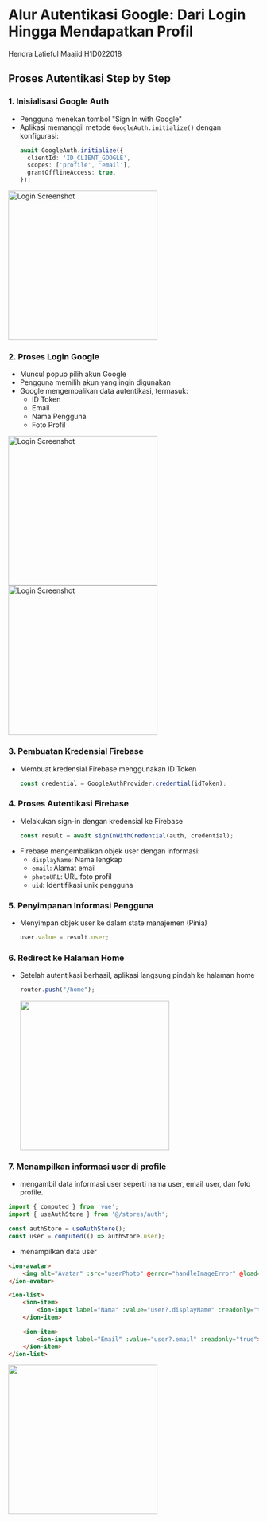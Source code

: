 # Alur Autentikasi Google: Dari Login Hingga Mendapatkan Profil
Hendra Latieful Maajid
H1D022018
## Proses Autentikasi Step by Step

### 1. Inisialisasi Google Auth
- Pengguna menekan tombol "Sign In with Google"
- Aplikasi memanggil metode `GoogleAuth.initialize()` dengan konfigurasi:
  ```typescript
  await GoogleAuth.initialize({
    clientId: 'ID_CLIENT_GOOGLE',
    scopes: ['profile', 'email'],
    grantOfflineAccess: true,
  });
  ```
<img src="login1.png" alt="Login Screenshot" width="300"/>

### 2. Proses Login Google
- Muncul popup pilih akun Google
- Pengguna memilih akun yang ingin digunakan
- Google mengembalikan data autentikasi, termasuk:
  - ID Token
  - Email
  - Nama Pengguna
  - Foto Profil
<img src="login2.png" alt="Login Screenshot" width="300"/>
<img src="login3.png" alt="Login Screenshot" width="300"/>

### 3. Pembuatan Kredensial Firebase
- Membuat kredensial Firebase menggunakan ID Token
  ```typescript
  const credential = GoogleAuthProvider.credential(idToken);
  ```

### 4. Proses Autentikasi Firebase
- Melakukan sign-in dengan kredensial ke Firebase
  ```typescript
  const result = await signInWithCredential(auth, credential);
  ```
- Firebase mengembalikan objek user dengan informasi:
  - `displayName`: Nama lengkap
  - `email`: Alamat email
  - `photoURL`: URL foto profil
  - `uid`: Identifikasi unik pengguna

### 5. Penyimpanan Informasi Pengguna
- Menyimpan objek user ke dalam state manajemen (Pinia)
  ```typescript
  user.value = result.user;
  ```

### 6. Redirect ke Halaman Home
- Setelah autentikasi berhasil, aplikasi langsung pindah ke halaman home
  ```typescript
  router.push("/home");
  ```
  <img src="home.png" width="300"/>

### 7. Menampilkan informasi user di profile
- mengambil data informasi user seperti nama user, email user, dan foto profile.
```typescript
import { computed } from 'vue';
import { useAuthStore } from '@/stores/auth';

const authStore = useAuthStore();
const user = computed(() => authStore.user);
```
- menampilkan data user
```html
<ion-avatar>
    <img alt="Avatar" :src="userPhoto" @error="handleImageError" @load="() => console.log('Image loaded successfully', userPhoto)"/>
</ion-avatar>

<ion-list>
    <ion-item>
        <ion-input label="Nama" :value="user?.displayName" :readonly="true"></ion-input>
    </ion-item>

    <ion-item>
        <ion-input label="Email" :value="user?.email" :readonly="true"></ion-input>
    </ion-item>
</ion-list>
```
<img src="profile.png" width="300"/>